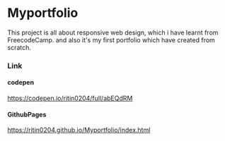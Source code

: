 # Myportfolio
This project is all about responsive web design, which i have learnt from FreecodeCamp.  and also it's my first portfolio which  have created from scratch.
### Link
#### codepen 
https://codepen.io/ritin0204/full/abEQdRM
#### GithubPages
https://ritin0204.github.io/Myportfolio/index.html
